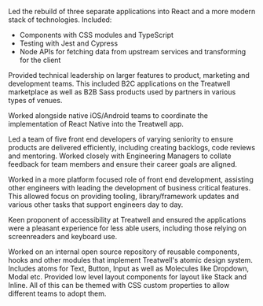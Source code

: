 Led the rebuild of three separate applications into React and a more modern
stack of technologies. Included:
  - Components with CSS modules and TypeScript
  - Testing with Jest and Cypress
  - Node APIs for fetching data from upstream services and transforming for the client

Provided technical leadership on larger features to product, marketing and
development teams. This included B2C applications on the Treatwell marketplace as well
as B2B Sass products used by partners in various types of venues.

Worked alongside native iOS/Android teams to coordinate the implementation of
React Native into the Treatwell app.

Led a team of five front end developers of varying seniority to ensure
products are delivered efficiently, including creating backlogs, code reviews
and mentoring. Worked closely with Engineering Managers to collate feedback for
team members and ensure their career goals are aligned.

Worked in a more platform focused role of front end development, assisting other
engineers with leading the development of business critical features. This
allowed focus on providing tooling, library/framework updates and various other
tasks that support engineers day to day.

Keen proponent of accessibility at Treatwell and ensured the applications were a
pleasant experience for less able users, including those relying on
screenreaders and keyboard use.

Worked on an internal open source repository of reusable components, hooks and
other modules that implement Treatwell's atomic design system. Includes atoms
for Text, Button, Input as well as Molecules like Dropdown, Modal etc.
Provided low level layout components for layout like Stack and Inline. All of
this can be themed with CSS custom properties to allow different teams to adopt
them.

